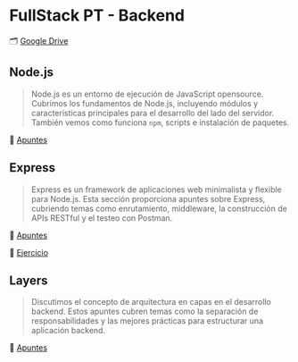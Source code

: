 # FullStack PT - Backend

🗂️ [Google Drive](https://drive.google.com/drive/folders/1xrZoi9MbpsL8G0MltPox4FMq_6ViyFFa?usp=drive_link)


## Node.js
> Node.js es un entorno de ejecución de JavaScript opensource. Cubrimos los fundamentos de Node.js, incluyendo módulos y características principales para el desarrollo del lado del servidor. También vemos como funciona `npm`, scripts e instalación de paquetes.


🔗 [Apuntes](https://docs.google.com/presentation/d/1pdSwfJmhVPX9zqTBPom_kL_VyHi7PD-F/edit?usp=drive_link&ouid=100284452569538667608&rtpof=true&sd=true)


## Express
> Express es un framework de aplicaciones web minimalista y flexible para Node.js. Esta sección proporciona apuntes sobre Express, cubriendo temas como enrutamiento, middleware, la construcción de APIs RESTful y el testeo con Postman.

🔗 [Apuntes](https://docs.google.com/presentation/d/1qnEyHCcyvzQguBf2MkjwrXIkwjnld6Gp/edit?usp=drive_link&ouid=100284452569538667608&rtpof=true&sd=true)

🔗 [Ejercicio](https://docs.google.com/document/d/1b1PlexXbShVF2rPJZ5Yx7y5JMQLuVk2kolCt-8fjl0s/edit?usp=sharing)

## Layers
> Discutimos el concepto de arquitectura en capas en el desarrollo backend. Estos apuntes cubren temas como la separación de responsabilidades y las mejores prácticas para estructurar una aplicación backend.

🔗 [Apuntes](https://docs.google.com/presentation/d/1SLghC8mjqmqWGByulgqOp2JAJLtYpfCD/edit?usp=sharing&ouid=100284452569538667608&rtpof=true&sd=true)
